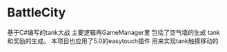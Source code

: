 # BattleCity
基于C#编写的tank大战
主要逻辑再GameManager里 包括了空气墙的生成 tank和奖励的生成。
本项目也应用了5.0的easytouch插件 用来实现tank触摸移动的
